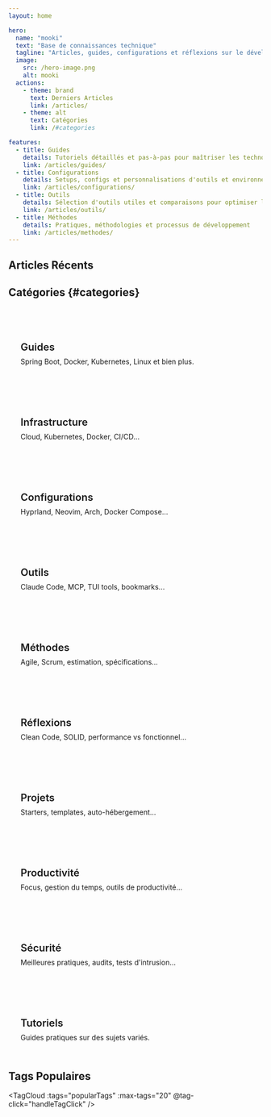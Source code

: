 ```yaml
---
layout: home

hero:
  name: "mooki"
  text: "Base de connaissances technique"
  tagline: "Articles, guides, configurations et réflexions sur le développement, l'infrastructure et les méthodes de travail"
  image:
    src: /hero-image.png
    alt: mooki
  actions:
    - theme: brand
      text: Derniers Articles
      link: /articles/
    - theme: alt
      text: Catégories
      link: /#categories

features:
  - title: Guides
    details: Tutoriels détaillés et pas-à-pas pour maîtriser les technologies
    link: /articles/guides/
  - title: Configurations
    details: Setups, configs et personnalisations d'outils et environnements
    link: /articles/configurations/
  - title: Outils
    details: Sélection d'outils utiles et comparaisons pour optimiser le workflow
    link: /articles/outils/
  - title: Méthodes
    details: Pratiques, méthodologies et processus de développement
    link: /articles/methodes/
---
```


<script setup>
import { onMounted } from 'vue'
import { useArticles } from './.vitepress/theme/composables/useArticles'
import { useRouter, withBase } from 'vitepress'

const { loadArticles, getRecentArticles, getAllTags, getCategoryStats } = useArticles()
const router = useRouter()

const recentArticles = getRecentArticles(5)
const popularTags = getAllTags()
const categoryStats = getCategoryStats()

onMounted(async () => {
  await loadArticles()
})

const handleTagClick = (tag) => {
  // Navigation SPA vers la page tags avec le tag préchargé
  router.go(withBase(`/tags/?tag=${tag}`))
}

const navigateToCategory = (category) => {
  // Navigation SPA vers la catégorie
  router.go(withBase(`/articles/${category}/`))
}
</script>

## Articles Récents

<RecentPosts :posts="recentArticles" :limit="5" title="" />

## Catégories {#categories}

<div class="categories-grid">
  <div class="category-card" @click="navigateToCategory('guides')">
    <h3>Guides</h3>
    <p>Spring Boot, Docker, Kubernetes, Linux et bien plus.</p>
  </div>

  <div class="category-card" @click="navigateToCategory('infrastructure')">
    <h3>Infrastructure</h3>
    <p>Cloud, Kubernetes, Docker, CI/CD...</p>
  </div>
  
  <div class="category-card" @click="navigateToCategory('configurations')">
    <h3>Configurations</h3>
    <p>Hyprland, Neovim, Arch, Docker Compose...</p>
  </div>
  
  <div class="category-card" @click="navigateToCategory('outils')">
    <h3>Outils</h3>
    <p>Claude Code, MCP, TUI tools, bookmarks...</p>
  </div>
  
  <div class="category-card" @click="navigateToCategory('methodes')">
    <h3>Méthodes</h3>
    <p>Agile, Scrum, estimation, spécifications...</p>
  </div>
  
  <div class="category-card" @click="navigateToCategory('reflexions')">
    <h3>Réflexions</h3>
    <p>Clean Code, SOLID, performance vs fonctionnel...</p>
  </div>
  
  <div class="category-card" @click="navigateToCategory('projets')">
    <h3>Projets</h3>
    <p>Starters, templates, auto-hébergement...</p>
  </div>

  <div class="category-card" @click="navigateToCategory('productivite')">
    <h3>Productivité</h3>
    <p>Focus, gestion du temps, outils de productivité...</p>
  </div>

  <div class="category-card" @click="navigateToCategory('securite')">
    <h3>Sécurité</h3>
    <p>Meilleures pratiques, audits, tests d'intrusion...</p>
  </div>

  <div class="category-card" @click="navigateToCategory('tutoriels')">
    <h3>Tutoriels</h3>
    <p>Guides pratiques sur des sujets variés.</p>
  </div>
</div>


## Tags Populaires

<TagCloud :tags="popularTags" :max-tags="20" @tag-click="handleTagClick" />

<style scoped>
.categories-grid {
  display: grid;
  grid-template-columns: repeat(auto-fit, minmax(250px, 1fr));
  gap: 1.5rem;
  margin: 2rem 0;
}

.category-card {
  padding: 1.5rem;
  background: var(--vp-c-bg-soft);
  border-radius: 12px;
  text-decoration: none;
  transition: all 0.3s ease;
  border: 1px solid var(--vp-c-divider);
  display: block;
  cursor: pointer;
}

.category-card:hover {
  transform: translateY(-4px);
  box-shadow: 0 8px 24px rgba(0, 0, 0, 0.08);
  border-color: var(--vp-c-brand);
}


.category-card h3 {
  font-size: 1.25rem;
  font-weight: 600;
  color: var(--vp-c-text-1);
  margin-bottom: 0.5rem;
}

.category-card p {
  font-size: 0.875rem;
  color: var(--vp-c-text-2);
  margin: 0;
}
</style>